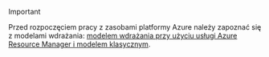 > [!IMPORTANT]
> Przed rozpoczęciem pracy z zasobami platformy Azure należy zapoznać się z modelami wdrażania: [modelem wdrażania przy użyciu usługi Azure Resource Manager i modelem klasycznym](../articles/azure-resource-manager/resource-manager-deployment-model.md).


<!--HONumber=Jan17_HO1-->


